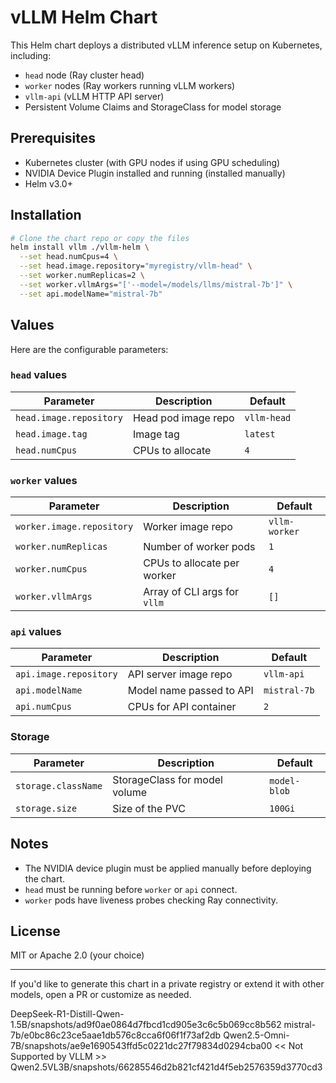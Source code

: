 # vLLM Helm Chart

This Helm chart deploys a distributed vLLM inference setup on Kubernetes, including:

* `head` node (Ray cluster head)
* `worker` nodes (Ray workers running vLLM workers)
* `vllm-api` (vLLM HTTP API server)
* Persistent Volume Claims and StorageClass for model storage

## Prerequisites

* Kubernetes cluster (with GPU nodes if using GPU scheduling)
* NVIDIA Device Plugin installed and running (installed manually)
* Helm v3.0+

## Installation

```bash
# Clone the chart repo or copy the files
helm install vllm ./vllm-helm \
  --set head.numCpus=4 \
  --set head.image.repository="myregistry/vllm-head" \
  --set worker.numReplicas=2 \
  --set worker.vllmArgs="['--model=/models/llms/mistral-7b']" \
  --set api.modelName="mistral-7b"
```

## Values

Here are the configurable parameters:

### `head` values

| Parameter               | Description         | Default     |
| ----------------------- | ------------------- | ----------- |
| `head.image.repository` | Head pod image repo | `vllm-head` |
| `head.image.tag`        | Image tag           | `latest`    |
| `head.numCpus`          | CPUs to allocate    | `4`         |

### `worker` values

| Parameter                 | Description                  | Default       |
| ------------------------- | ---------------------------- | ------------- |
| `worker.image.repository` | Worker image repo            | `vllm-worker` |
| `worker.numReplicas`      | Number of worker pods        | `1`           |
| `worker.numCpus`          | CPUs to allocate per worker  | `4`           |
| `worker.vllmArgs`         | Array of CLI args for `vllm` | `[]`          |

### `api` values

| Parameter              | Description              | Default      |
| ---------------------- | ------------------------ | ------------ |
| `api.image.repository` | API server image repo    | `vllm-api`   |
| `api.modelName`        | Model name passed to API | `mistral-7b` |
| `api.numCpus`          | CPUs for API container   | `2`          |

### Storage

| Parameter           | Description                   | Default      |
| ------------------- | ----------------------------- | ------------ |
| `storage.className` | StorageClass for model volume | `model-blob` |
| `storage.size`      | Size of the PVC               | `100Gi`      |

## Notes

* The NVIDIA device plugin must be applied manually before deploying the chart.
* `head` must be running before `worker` or `api` connect.
* `worker` pods have liveness probes checking Ray connectivity.

## License

MIT or Apache 2.0 (your choice)

---

If you'd like to generate this chart in a private registry or extend it with other models, open a PR or customize as needed.

DeepSeek-R1-Distill-Qwen-1.5B/snapshots/ad9f0ae0864d7fbcd1cd905e3c6c5b069cc8b562
mistral-7b/e0bc86c23ce5aae1db576c8cca6f06f1f73af2db
Qwen2.5-Omni-7B/snapshots/ae9e1690543ffd5c0221dc27f79834d0294cba00 <<  Not Supported by VLLM >>
Qwen2.5VL3B/snapshots/66285546d2b821cf421d4f5eb2576359d3770cd3
